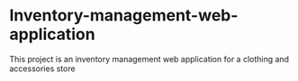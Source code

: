 # Inventory-management-web-application
This project is an inventory management web application for a clothing and accessories store

